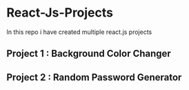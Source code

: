 # React-Js-Projects
In this repo i have created multiple react.js projects

## Project 1 : Background Color Changer

## Project 2 : Random Password Generator
